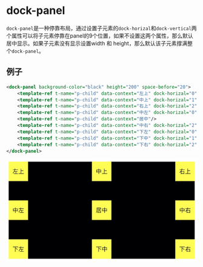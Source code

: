 # dock-panel

`dock-panel`是一种停靠布局，通过设置子元素的`dock-horizal`和`dock-vertical`两个属性可以将子元素停靠在panel的9个位置，如果不设置这两个属性，那么默认居中显示。如果子元素没有显示设置width 和 height，那么默认该子元素撑满整个`dock-panel`。





## 例子

```xml
<dock-panel background-color="black" height="200" space-before="20">
    <template-ref t-name="p-child" data-context="左上" dock-horizal="0" dock-vertical="0"/>
    <template-ref t-name="p-child" data-context="中上" dock-horizal="1" dock-vertical="0"/>
    <template-ref t-name="p-child" data-context="右上" dock-horizal="2" dock-vertical="0"/>
    <template-ref t-name="p-child" data-context="中左" dock-horizal="0" dock-vertical="1"/>
    <template-ref t-name="p-child" data-context="居中"/>
    <template-ref t-name="p-child" data-context="中右" dock-horizal="2" dock-vertical="1"/>
    <template-ref t-name="p-child" data-context="下左" dock-horizal="0" dock-vertical="2"/>
    <template-ref t-name="p-child" data-context="下中" dock-horizal="1" dock-vertical="2"/>
    <template-ref t-name="p-child" data-context="下右" dock-horizal="2" dock-vertical="2"/>
</dock-panel>
```



![5](../images/5.jpg)
